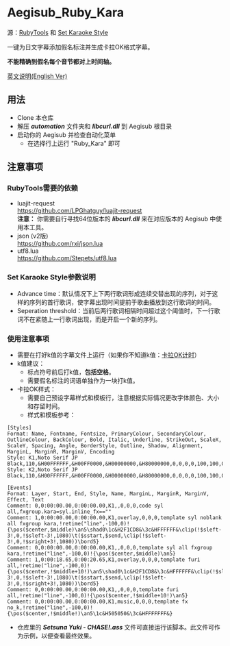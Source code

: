 # Aegisub_Ruby_Kara
源：[RubyTools](https://github.com/qwe7989199/RubyTools) 和 [Set Karaoke Style](https://github.com/MichiyamaKaren/aegisub-set-karaoke-style)

一键为日文字幕添加假名标注并生成卡拉OK格式字幕。

**不能精确到假名每个音节都对上时间轴。**

[英文说明(English Ver)](README.md)

## 用法  
- Clone 本仓库
- 解压 ***automation*** 文件夹和 ***libcurl.dll*** 到 Aegisub 根目录
- 启动你的 Aegisub 并检查自动化菜单  
  - 在选择行上运行 "Ruby_Kara" 即可
  
## 注意事项
### RubyTools需要的依赖 
 - luajit-request  
  https://github.com/LPGhatguy/luajit-request   
  **注意：** 你需要自行寻找64位版本的 **_libcurl.dll_** 来在对应版本的 Aegisub 中使用本工具。  
 - json (v2版)  
  https://github.com/rxi/json.lua
 - utf8.lua  
  https://github.com/Stepets/utf8.lua

### Set Karaoke Style参数说明
 - Advance time：默认情况下上下两行歌词形成连续交替出现的序列，对于这样的序列的首行歌词，使字幕出现时间提前于歌曲播放到这行歌词的时间。
 - Seperation threshold：当前后两行歌词相隔时间超过这个阈值时，下一行歌词不在紧随上一行歌词出现，而是开启一个新的序列。

### 使用注意事项
 - 需要在打好k值的字幕文件上运行（如果你不知道k值：[卡拉OK计时](https://aegi.vmoe.info/docs/3.2/Karaoke_Timing_Tutorial/)）
 - k值建议：
   - 标点符号前后打k值，**包括空格**。
   - 需要假名标注的词语单独作为一块打k值。
 - 卡拉OK样式：
   - 需要自己预设字幕样式和模板行，注意根据实际情况更改字体颜色、大小和存留时间。
   - 样式和模板参考：
  ```
  [Styles]
  Format: Name, Fontname, Fontsize, PrimaryColour, SecondaryColour, OutlineColour, BackColour, Bold, Italic, Underline, StrikeOut, ScaleX, ScaleY, Spacing, Angle, BorderStyle, Outline, Shadow, Alignment, MarginL, MarginR, MarginV, Encoding
  Style: K1,Noto Serif JP Black,110,&H00FFFFFF,&H00FF0000,&H00000000,&H80000000,0,0,0,0,100,100,0,0,1,4,0,1,120,30,220,1
  Style: K2,Noto Serif JP Black,110,&H00FFFFFF,&H00FF0000,&H00000000,&H80000000,0,0,0,0,100,100,0,0,1,4,0,3,30,120,40,1

  [Events]
  Format: Layer, Start, End, Style, Name, MarginL, MarginR, MarginV, Effect, Text
  Comment: 0,0:00:00.00,0:00:00.00,K1,,0,0,0,code syl all,fxgroup.kara=syl.inline_fx==""
  Comment: 1,0:00:00.00,0:00:00.00,K1,overlay,0,0,0,template syl noblank all fxgroup kara,!retime("line",-100,0)!{\pos($center,$middle)\an5\shad0\1c&H2F1CD8&\3c&HFFFFFF&\clip(!$sleft-3!,0,!$sleft-3!,1080)\t($sstart,$send,\clip(!$sleft-3!,0,!$sright+3!,1080))\bord5}
  Comment: 0,0:00:00.00,0:00:00.00,K1,,0,0,0,template syl all fxgroup kara,!retime("line",-100,0)!{\pos($center,$middle)\an5}
  Comment: 1,0:00:18.65,0:00:20.65,K1,overlay,0,0,0,template furi all,!retime("line",-100,0)!{\pos($center,!$middle+10!)\an5\shad0\1c&H2F1CD8&\3c&HFFFFFF&\clip(!$sleft-3!,0,!$sleft-3!,1080)\t($sstart,$send,\clip(!$sleft-3!,0,!$sright+3!,1080))\bord5}
  Comment: 0,0:00:00.00,0:00:00.00,K1,,0,0,0,template furi all,!retime("line",-100,0)!{\pos($center,!$middle+10!)\an5}
  Comment: 0,0:00:00.00,0:00:00.00,K1,music,0,0,0,template fx no_k,!retime("line",-100,0)!{\pos($center,!$middle!)\an5\1c&H505050&\3c&HFFFFFFF&}
``` 

- 仓库里的 ***Setsuna Yuki - CHASE!.ass*** 文件可直接运行该脚本。此文件可作为示例，以便查看最终效果。